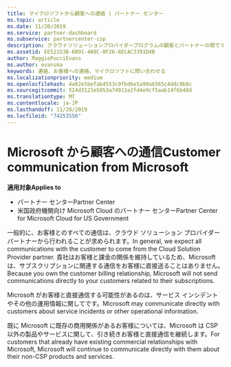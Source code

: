 ```yaml
---
title: マイクロソフトから顧客への連絡 | パートナー センター
ms.topic: article
ms.date: 11/20/2019
ms.service: partner-dashboard
ms.subservice: partnercenter-csp
description: クラウドソリューションプロバイダープログラムの顧客とパートナーの間でマイクロソフトが顧客とのコミュニケーションを期待する方法について説明します。
ms.assetid: EE52153B-6B91-4A9C-8F26-8ECAC3391D4B
author: MaggiePucciEvans
ms.author: evansma
keywords: 連絡、お客様への連絡、マイクロソフトに問い合わせる
ms.localizationpriority: medium
ms.openlocfilehash: 4a02e5befab4553c9fbd6e5a99a6565c4ddc9b8c
ms.sourcegitcommit: 524d3121e5053a74911e2fd4e9cf5aab14f6b48d
ms.translationtype: MT
ms.contentlocale: ja-JP
ms.lasthandoff: 11/20/2019
ms.locfileid: "74253556"
---
```

# <a name="customer-communication-from-microsoft"></a><span data-ttu-id="90f7e-104">Microsoft から顧客への通信</span><span class="sxs-lookup"><span data-stu-id="90f7e-104">Customer communication from Microsoft</span></span>

<span data-ttu-id="90f7e-105">**適用対象**</span><span class="sxs-lookup"><span data-stu-id="90f7e-105">**Applies to**</span></span>

-  <span data-ttu-id="90f7e-106">パートナー センター</span><span class="sxs-lookup"><span data-stu-id="90f7e-106">Partner Center</span></span>
-  <span data-ttu-id="90f7e-107">米国政府機関向け Microsoft Cloud のパートナー センター</span><span class="sxs-lookup"><span data-stu-id="90f7e-107">Partner Center for Microsoft Cloud for US Government</span></span>


<span data-ttu-id="90f7e-108">一般的に、お客様とのすべての通信は、クラウド ソリューション プロバイダー パートナーから行われることが求められます。</span><span class="sxs-lookup"><span data-stu-id="90f7e-108">In general, we expect all communications with the customer to come from the Cloud Solution Provider partner.</span></span> <span data-ttu-id="90f7e-109">貴社はお客様と課金の関係を維持しているため、Microsoft は、サブスクリプションに関連する通信をお客様に直接送ることはありません。</span><span class="sxs-lookup"><span data-stu-id="90f7e-109">Because you own the customer billing relationship, Microsoft will not send communications directly to your customers related to their subscriptions.</span></span>

<span data-ttu-id="90f7e-110">Microsoft がお客様と直接通信する可能性があるのは、サービス インシデントやその他の運用情報に関してです。</span><span class="sxs-lookup"><span data-stu-id="90f7e-110">Microsoft may communicate directly with customers about service incidents or other operational information.</span></span>

<span data-ttu-id="90f7e-111">既に Microsoft に既存の商用関係があるお客様については、Microsoft は CSP 以外の製品やサービスに関して、引き続きお客様と直接通信を継続します。</span><span class="sxs-lookup"><span data-stu-id="90f7e-111">For customers that already have existing commercial relationships with Microsoft, Microsoft will continue to communicate directly with them about their non-CSP products and services.</span></span>

 

 



